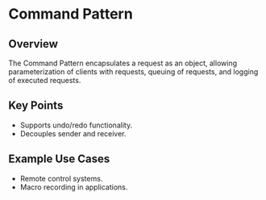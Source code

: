 # Command Pattern

## Overview

The Command Pattern encapsulates a request as an object, allowing parameterization of clients with requests, queuing of requests, and logging of executed requests.

## Key Points

- Supports undo/redo functionality.
- Decouples sender and receiver.

## Example Use Cases

- Remote control systems.
- Macro recording in applications.
